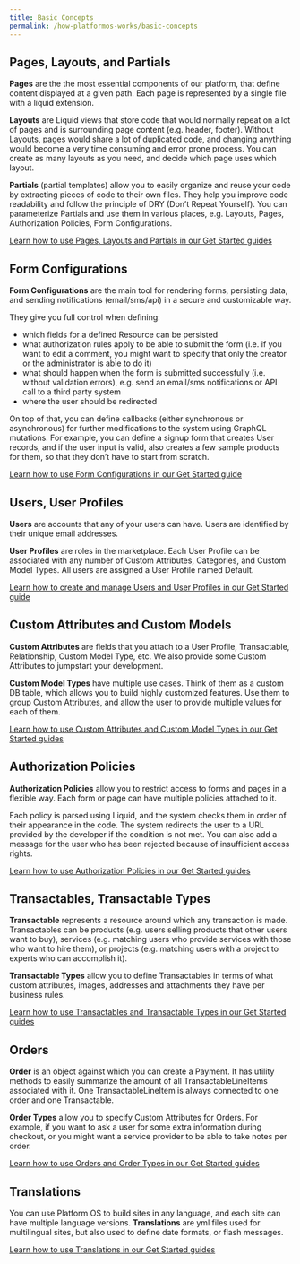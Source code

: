 ```yaml
---
title: Basic Concepts
permalink: /how-platformos-works/basic-concepts
---
```


## Pages, Layouts, and Partials 

**Pages** are the the most essential components of our platform, that define content displayed at a given path. Each page is represented by a single file with a liquid extension. 

**Layouts** are Liquid views that store code that would normally repeat on a lot of pages and is surrounding page content (e.g. header, footer). Without Layouts, pages would share a lot of duplicated code, and changing anything would become a very time consuming and error prone process. You can create as many layouts as you need, and decide which page uses which layout. 

**Partials** (partial templates) allow you to easily organize and reuse your code by extracting pieces of code to their own files. They help you improve code readability and follow the principle of DRY (Don’t Repeat Yourself). You can parameterize Partials and use them in various places, e.g. Layouts, Pages, Authorization Policies, Form Configurations.

[Learn how to use Pages, Layouts and Partials in our Get Started guides]()

## Form Configurations

**Form Configurations** are the main tool for rendering forms, persisting data, and sending notifications (email/sms/api) in a secure and customizable way. 

They give you full control when defining: 

* which fields for a defined Resource can be persisted 
* what authorization rules apply to be able to submit the form (i.e. if you want to edit a comment, you might want to specify that only the creator or the administrator is able to do it) 
* what should happen when the form is submitted successfully (i.e. without validation errors), e.g. send an email/sms notifications or API call to a third party system 
* where the user should be redirected 

On top of that, you can define callbacks (either synchronous or asynchronous) for further modifications to the system using GraphQL mutations. For example, you can define a signup form that creates User records, and if the user input is valid, also creates a few sample products for them, so that they don’t have to start from scratch. 

[Learn how to use Form Configurations in our Get Started guide]()

## Users, User Profiles

**Users** are accounts that any of your users can have. Users are identified by their unique email addresses. 

**User Profiles** are roles in the marketplace. Each User Profile can be associated with any number of Custom Attributes, Categories, and Custom Model Types. All users are assigned a User Profile named Default.

[Learn how to create and manage Users and User Profiles in our Get Started guide]()

## Custom Attributes and Custom Models 

**Custom Attributes** are fields that you attach to a User Profile, Transactable, Relationship, Custom Model Type, etc. We also provide some Custom Attributes to jumpstart your development. 

**Custom Model Types** have multiple use cases. Think of them as a custom DB table, which allows you to build highly customized features. Use them to group Custom Attributes, and allow the user to provide multiple values for each of them.

[Learn how to use Custom Attributes and Custom Model Types in our Get Started guides]()

## Authorization Policies

**Authorization Policies** allow you to restrict access to forms and pages in a flexible way. Each form or page can have multiple policies attached to it.

Each policy is parsed using Liquid, and the system checks them in order of their appearance in the code. The system redirects the user to a URL provided by the developer if the condition is not met. You can also add a message for the user who has been rejected because of insufficient access rights. 

[Learn how to use Authorization Policies in our Get Started guides]()

## Transactables, Transactable Types 

**Transactable** represents a resource around which any transaction is made. Transactables can be products (e.g. users selling products that other users want to buy), services (e.g. matching users who provide services with those who want to hire them), or projects (e.g. matching users with a project to experts who can accomplish it). 

**Transactable Types** allow you to define Transactables in terms of what custom attributes, images, addresses and attachments they have per business rules.

[Learn how to use Transactables and Transactable Types in our Get Started guides]()

## Orders

**Order** is an object against which you can create a Payment. It has utility methods to easily summarize the amount of all TransactableLineItems associated with it. One TransactableLineItem is always connected to one order and one Transactable.

**Order Types** allow you to specify Custom Attributes for Orders. For example, if you want to ask a user for some extra information during checkout, or you might want a service provider to be able to take notes per order.

[Learn how to use Orders and Order Types in our Get Started guides]()

## Translations 

You can use Platform OS to build sites in any language, and each site can have multiple language versions. **Translations** are yml files used for multilingual sites, but also used to define date formats, or flash messages. 

[Learn how to use Translations in our Get Started guides]()
